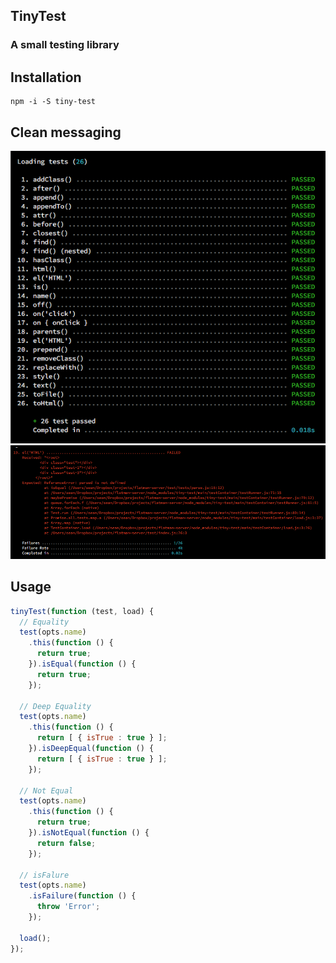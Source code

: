## TinyTest
### A small testing library

## Installation
```
npm -i -S tiny-test
```

## Clean messaging

![Alt text](https://github.com/SeanJM/tiny-test/blob/master/screenshot-1.jpg)
![Alt text](https://github.com/SeanJM/tiny-test/blob/master/screenshot-2.jpg)

## Usage
```javascript
tinyTest(function (test, load) {
  // Equality
  test(opts.name)
    .this(function () {
      return true;
    }).isEqual(function () {
      return true;
    });

  // Deep Equality
  test(opts.name)
    .this(function () {
      return [ { isTrue : true } ];
    }).isDeepEqual(function () {
      return [ { isTrue : true } ];
    });

  // Not Equal
  test(opts.name)
    .this(function () {
      return true;
    }).isNotEqual(function () {
      return false;
    });

  // isFalure
  test(opts.name)
    .isFailure(function () {
      throw 'Error';
    });

  load();
});
```